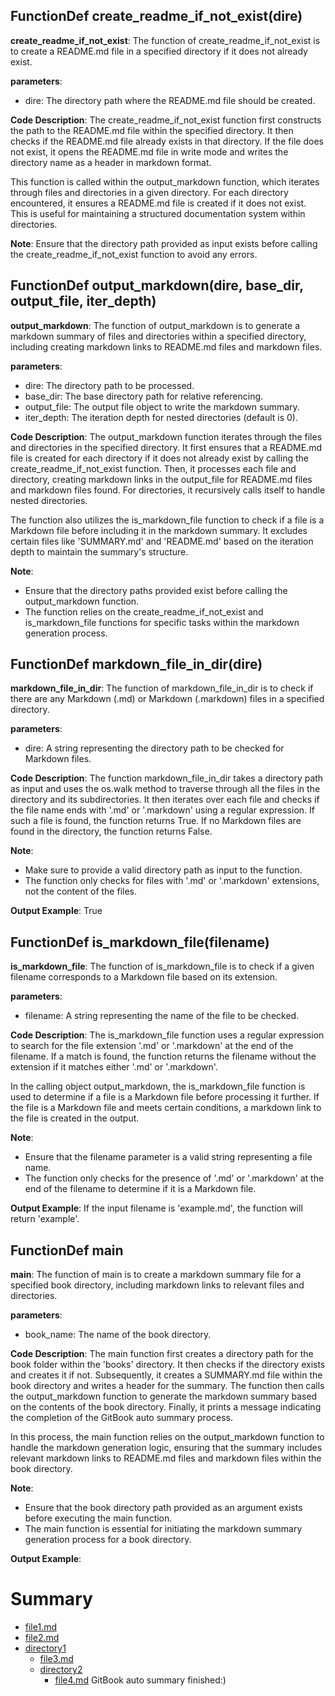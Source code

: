 ## FunctionDef create_readme_if_not_exist(dire)
**create_readme_if_not_exist**: The function of create_readme_if_not_exist is to create a README.md file in a specified directory if it does not already exist.

**parameters**:
- dire: The directory path where the README.md file should be created.

**Code Description**:
The create_readme_if_not_exist function first constructs the path to the README.md file within the specified directory. It then checks if the README.md file already exists in that directory. If the file does not exist, it opens the README.md file in write mode and writes the directory name as a header in markdown format.

This function is called within the output_markdown function, which iterates through files and directories in a given directory. For each directory encountered, it ensures a README.md file is created if it does not exist. This is useful for maintaining a structured documentation system within directories.

**Note**:
Ensure that the directory path provided as input exists before calling the create_readme_if_not_exist function to avoid any errors.
## FunctionDef output_markdown(dire, base_dir, output_file, iter_depth)
**output_markdown**: The function of output_markdown is to generate a markdown summary of files and directories within a specified directory, including creating markdown links to README.md files and markdown files.

**parameters**:
- dire: The directory path to be processed.
- base_dir: The base directory path for relative referencing.
- output_file: The output file object to write the markdown summary.
- iter_depth: The iteration depth for nested directories (default is 0).

**Code Description**:
The output_markdown function iterates through the files and directories in the specified directory. It first ensures that a README.md file is created for each directory if it does not already exist by calling the create_readme_if_not_exist function. Then, it processes each file and directory, creating markdown links in the output_file for README.md files and markdown files found. For directories, it recursively calls itself to handle nested directories.

The function also utilizes the is_markdown_file function to check if a file is a Markdown file before including it in the markdown summary. It excludes certain files like 'SUMMARY.md' and 'README.md' based on the iteration depth to maintain the summary's structure.

**Note**:
- Ensure that the directory paths provided exist before calling the output_markdown function.
- The function relies on the create_readme_if_not_exist and is_markdown_file functions for specific tasks within the markdown generation process.
## FunctionDef markdown_file_in_dir(dire)
**markdown_file_in_dir**: The function of markdown_file_in_dir is to check if there are any Markdown (.md) or Markdown (.markdown) files in a specified directory.

**parameters**:
- dire: A string representing the directory path to be checked for Markdown files.

**Code Description**:
The function markdown_file_in_dir takes a directory path as input and uses the os.walk method to traverse through all the files in the directory and its subdirectories. It then iterates over each file and checks if the file name ends with '.md' or '.markdown' using a regular expression. If such a file is found, the function returns True. If no Markdown files are found in the directory, the function returns False.

**Note**:
- Make sure to provide a valid directory path as input to the function.
- The function only checks for files with '.md' or '.markdown' extensions, not the content of the files.

**Output Example**:
True
## FunctionDef is_markdown_file(filename)
**is_markdown_file**: The function of is_markdown_file is to check if a given filename corresponds to a Markdown file based on its extension.

**parameters**:
- filename: A string representing the name of the file to be checked.

**Code Description**:
The is_markdown_file function uses a regular expression to search for the file extension '.md' or '.markdown' at the end of the filename. If a match is found, the function returns the filename without the extension if it matches either '.md' or '.markdown'.

In the calling object output_markdown, the is_markdown_file function is used to determine if a file is a Markdown file before processing it further. If the file is a Markdown file and meets certain conditions, a markdown link to the file is created in the output.

**Note**:
- Ensure that the filename parameter is a valid string representing a file name.
- The function only checks for the presence of '.md' or '.markdown' at the end of the filename to determine if it is a Markdown file.

**Output Example**:
If the input filename is 'example.md', the function will return 'example'.
## FunctionDef main
**main**: The function of main is to create a markdown summary file for a specified book directory, including markdown links to relevant files and directories.

**parameters**:
- book_name: The name of the book directory.
  
**Code Description**:
The main function first creates a directory path for the book folder within the 'books' directory. It then checks if the directory exists and creates it if not. Subsequently, it creates a SUMMARY.md file within the book directory and writes a header for the summary. The function then calls the output_markdown function to generate the markdown summary based on the contents of the book directory. Finally, it prints a message indicating the completion of the GitBook auto summary process.

In this process, the main function relies on the output_markdown function to handle the markdown generation logic, ensuring that the summary includes relevant markdown links to README.md files and markdown files within the book directory.

**Note**:
- Ensure that the book directory path provided as an argument exists before executing the main function.
- The main function is essential for initiating the markdown summary generation process for a book directory.

**Output Example**:
# Summary

- [file1.md](./books/book_name/src/file1.md)
- [file2.md](./books/book_name/src/file2.md)
- [directory1](./books/book_name/src/directory1/README.md)
  - [file3.md](./books/book_name/src/directory1/file3.md)
  - [directory2](./books/book_name/src/directory1/directory2/README.md)
    - [file4.md](./books/book_name/src/directory1/directory2/file4.md)
GitBook auto summary finished:)
